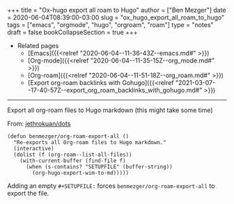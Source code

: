 +++
title = "Ox-hugo export all roam to Hugo"
author = ["Ben Mezger"]
date = 2020-06-04T08:39:00-03:00
slug = "ox_hugo_export_all_roam_to_hugo"
tags = ["emacs", "orgmode", "hugo", "orgroam", "roam"]
type = "notes"
draft = false
bookCollapseSection = true
+++

-   Related pages
    -   [Emacs]({{<relref "2020-06-04--11-36-43Z--emacs.md#" >}})
    -   [Org-mode]({{<relref "2020-06-04--11-35-15Z--org_mode.md#" >}})
    -   [Org-roam]({{<relref "2020-06-04--11-51-18Z--org_roam.md#" >}})
    -   [Export org-roam backlinks with Gohugo]({{<relref "2021-03-07--17-40-57Z--export_org_roam_backlinks_with_gohugo.md#" >}})

---

Export all org-roam files to Hugo markdown (this might take some time)

From: [jethrokuan/dots](https://github.com/jethrokuan/dots/blob/0064ea2aab667f115a14ce48292731db46302c53/.doom.d/config.el#L488)

```emacs-lisp
(defun benmezger/org-roam-export-all ()
  "Re-exports all Org-roam files to Hugo markdown."
  (interactive)
  (dolist (f (org-roam--list-all-files))
    (with-current-buffer (find-file f)
      (when (s-contains? "SETUPFILE" (buffer-string))
        (org-hugo-export-wim-to-md)))))
```

Adding an empty `#+SETUPFILE:` forces `benmezger/org-roam-export-all` to export
the file.